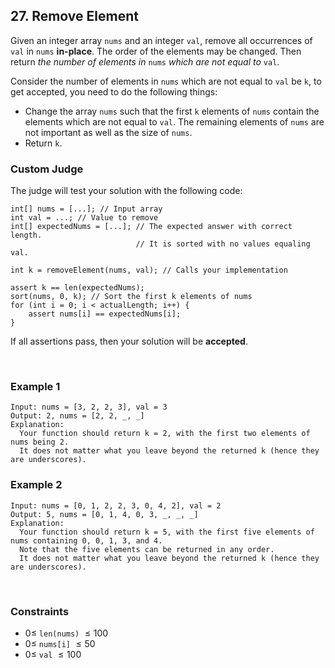## 27. Remove Element

Given an integer array `nums` and an integer `val`, remove all occurrences of `val` in `nums` **in-place**. The order of the elements may be changed. Then return _the number of elements in_ `nums` _which are not equal to_ `val`.

Consider the number of elements in `nums` which are not equal to `val` be `k`, to get accepted, you need to do the following things:

- Change the array `nums` such that the first `k` elements of `nums` contain the elements which are not equal to `val`. The remaining elements of `nums` are not important as well as the size of `nums`.
- Return `k`.

### Custom Judge

The judge will test your solution with the following code:

```
int[] nums = [...]; // Input array
int val = ...; // Value to remove
int[] expectedNums = [...]; // The expected answer with correct length.
                            // It is sorted with no values equaling val.

int k = removeElement(nums, val); // Calls your implementation

assert k == len(expectedNums);
sort(nums, 0, k); // Sort the first k elements of nums
for (int i = 0; i < actualLength; i++) {
    assert nums[i] == expectedNums[i];
}
```

If all assertions pass, then your solution will be **accepted**.

<br>

### Example 1

```
Input: nums = [3, 2, 2, 3], val = 3
Output: 2, nums = [2, 2, _, _]
Explanation:
  Your function should return k = 2, with the first two elements of nums being 2.
  It does not matter what you leave beyond the returned k (hence they are underscores).
```

### Example 2

```
Input: nums = [0, 1, 2, 2, 3, 0, 4, 2], val = 2
Output: 5, nums = [0, 1, 4, 0, 3, _, _, _]
Explanation:
  Your function should return k = 5, with the first five elements of nums containing 0, 0, 1, 3, and 4.
  Note that the five elements can be returned in any order.
  It does not matter what you leave beyond the returned k (hence they are underscores).
```

<br>

### Constraints

- $0 \leqslant$ `len(nums)` $\leqslant 100$
- $0 \leqslant$ `nums[i]` $\leqslant 50$
- $0 \leqslant$ `val` $\leqslant 100$
